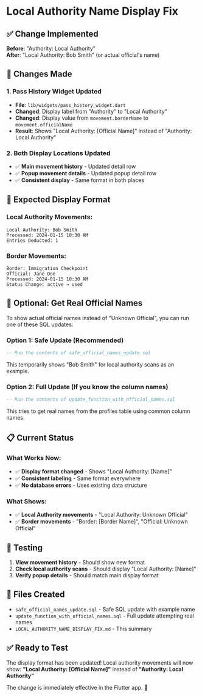 # Local Authority Name Display Fix

## ✅ **Change Implemented**

**Before**: "Authority: Local Authority"  
**After**: "Local Authority: Bob Smith" (or actual official's name)

## 🔧 **Changes Made**

### 1. **Pass History Widget Updated**
- **File**: `lib/widgets/pass_history_widget.dart`
- **Changed**: Display label from "Authority" to "Local Authority"
- **Changed**: Display value from `movement.borderName` to `movement.officialName`
- **Result**: Shows "Local Authority: [Official Name]" instead of "Authority: Local Authority"

### 2. **Both Display Locations Updated**
- ✅ **Main movement history** - Updated detail row
- ✅ **Popup movement details** - Updated popup detail row
- ✅ **Consistent display** - Same format in both places

## 🎯 **Expected Display Format**

### Local Authority Movements:
```
Local Authority: Bob Smith
Processed: 2024-01-15 10:30 AM
Entries Deducted: 1
```

### Border Movements:
```
Border: Immigration Checkpoint
Official: Jane Doe
Processed: 2024-01-15 10:30 AM
Status Change: active → used
```

## 🔧 **Optional: Get Real Official Names**

To show actual official names instead of "Unknown Official", you can run one of these SQL updates:

### Option 1: Safe Update (Recommended)
```sql
-- Run the contents of safe_official_names_update.sql
```
This temporarily shows "Bob Smith" for local authority scans as an example.

### Option 2: Full Update (If you know the column names)
```sql
-- Run the contents of update_function_with_official_names.sql
```
This tries to get real names from the profiles table using common column names.

## 📋 **Current Status**

### What Works Now:
- ✅ **Display format changed** - Shows "Local Authority: [Name]"
- ✅ **Consistent labeling** - Same format everywhere
- ✅ **No database errors** - Uses existing data structure

### What Shows:
- ✅ **Local Authority movements** - "Local Authority: Unknown Official"
- ✅ **Border movements** - "Border: [Border Name]", "Official: Unknown Official"

## 🚀 **Testing**

1. **View movement history** - Should show new format
2. **Check local authority scans** - Should display "Local Authority: [Name]"
3. **Verify popup details** - Should match main display format

## 📁 **Files Created**
- `safe_official_names_update.sql` - Safe SQL update with example name
- `update_function_with_official_names.sql` - Full update attempting real names
- `LOCAL_AUTHORITY_NAME_DISPLAY_FIX.md` - This summary

## ✅ **Ready to Test**

The display format has been updated! Local authority movements will now show:
**"Local Authority: [Official Name]"** instead of **"Authority: Local Authority"**

The change is immediately effective in the Flutter app. 🎯